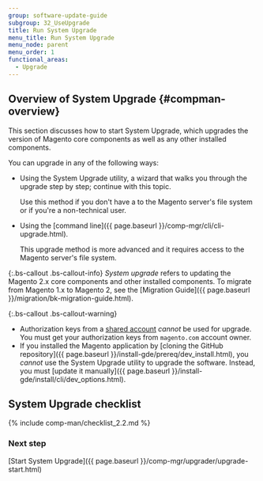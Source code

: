 ```yaml
---
group: software-update-guide
subgroup: 32_UseUpgrade
title: Run System Upgrade
menu_title: Run System Upgrade
menu_node: parent
menu_order: 1
functional_areas:
  - Upgrade
---
```


## Overview of System Upgrade {#compman-overview}

This section discusses how to start System Upgrade, which upgrades the version of Magento core components as well as any other installed components.

You can upgrade in any of the following ways:

*	Using the System Upgrade utility, a wizard that walks you through the upgrade step by step; continue with this topic.

	Use this method if you don't have a to the Magento server's file system or if you're a non-technical user.
*	Using the [command line]({{ page.baseurl }}/comp-mgr/cli/cli-upgrade.html).

	This upgrade method is more advanced and it requires access to the Magento server's file system.

{:.bs-callout .bs-callout-info}
_System upgrade_ refers to updating the Magento 2.x core components and other installed components. To migrate from Magento 1.x to Magento 2, see the [Migration Guide]({{ page.baseurl }}/migration/bk-migration-guide.html).

{:.bs-callout .bs-callout-warning}
*   Authorization keys from a [shared account](http://docs.magento.com/m2/ce/user_guide/magento/magento-account-share.html) _cannot_ be used for upgrade. You must get your authorization keys from `magento.com` account owner.
*   If you installed the Magento application by [cloning the GitHub repository]({{ page.baseurl }}/install-gde/prereq/dev_install.html), you _cannot_ use the System Upgrade utility to upgrade the software. Instead, you must [update it manually]({{ page.baseurl }}/install-gde/install/cli/dev_options.html).

## System Upgrade checklist
{% include comp-man/checklist_2.2.md %}

### Next step
[Start System Upgrade]({{ page.baseurl }}/comp-mgr/upgrader/upgrade-start.html)
